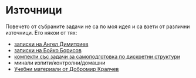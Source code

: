 # Източници
Повечето от събраните задачи не са по моя идея и са взети от различни източници. Ето някои от тях:
- [записки на Ангел Димитриев](https://github.com/Angeld55/Math_courses_seminars_notes_and_tasks)
- [записки на Бойко Борисов](https://drive.google.com/drive/folders/1nySlUUSOIqvHueKI1_S3kOHwRM-jIaFt)
- [компекти със задачи за самоподготовка по дискретни структури](https://fmi.uni-sofia.bg/bg/komplekti-zadaniya-za-domashni-i-kontrolni-raboti)
- минали изпити/контролни/домашни
- [Учебни материали от Добромир Кралчев](https://learn.fmi.uni-sofia.bg/pluginfile.php/399236/mod_resource/content/1/index.htm)
